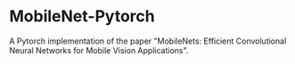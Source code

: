 # MobileNet-Pytorch
A Pytorch implementation of the paper "MobileNets: Efficient Convolutional Neural Networks for Mobile Vision Applications".
